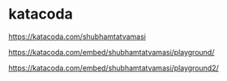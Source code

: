 # katacoda

https://katacoda.com/shubhamtatvamasi

https://katacoda.com/embed/shubhamtatvamasi/playground/

https://katacoda.com/embed/shubhamtatvamasi/playground2/

